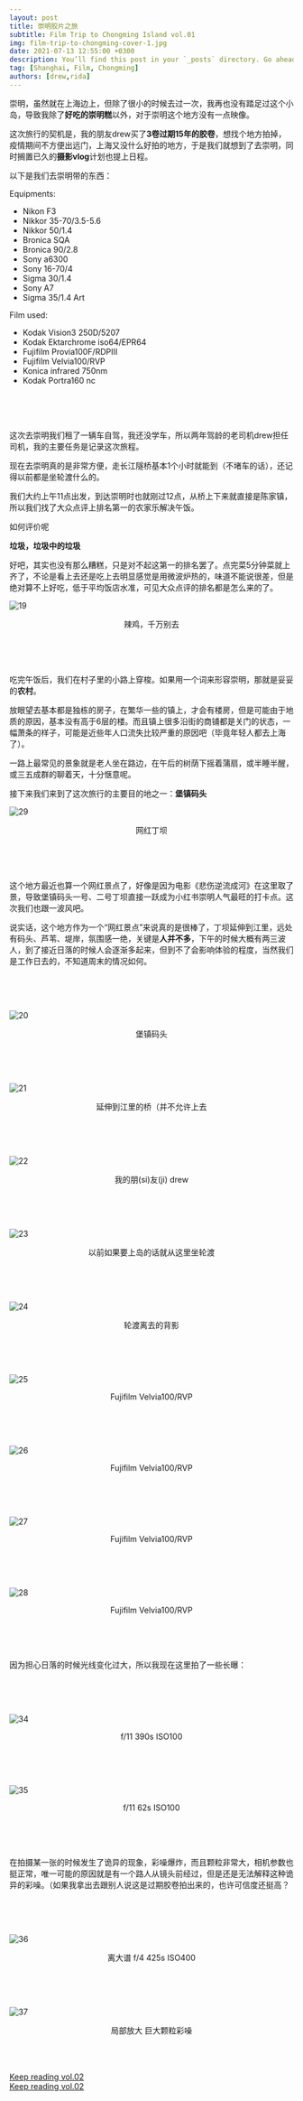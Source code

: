 ```yaml
---
layout: post
title: 崇明胶片之旅
subtitle: Film Trip to Chongming Island vol.01
img: film-trip-to-chongming-cover-1.jpg
date: 2021-07-13 12:55:00 +0300
description: You’ll find this post in your `_posts` directory. Go ahead and edit it and re-build the site to see your changes.
tag: [Shanghai, Film, Chongming]
authors: [drew,rida]
---
```


崇明，虽然就在上海边上，但除了很小的时候去过一次，我再也没有踏足过这个小岛，导致我除了**好吃的崇明糕**以外，对于崇明这个地方没有一点映像。

这次旅行的契机是，我的朋友drew买了**3卷过期15年的胶卷**，想找个地方拍掉，疫情期间不方便出远门，上海又没什么好拍的地方，于是我们就想到了去崇明，同时搁置已久的**摄影vlog**计划也提上日程。

以下是我们去崇明带的东西：

Equipments:

- Nikon F3
- Nikkor 35-70/3.5-5.6
- Nikkor 50/1.4
- Bronica SQA
- Bronica 90/2.8
- Sony a6300
- Sony 16-70/4
- Sigma 30/1.4
- Sony A7
- Sigma 35/1.4 Art

Film used:

- Kodak Vision3 250D/5207
- Kodak Ektarchrome iso64/EPR64
- Fujifilm Provia100F/RDPIII
- Fujifilm Velvia100/RVP
- Konica infrared 750nm
- Kodak Portra160 nc

<div style="height: 50px;"></div>

这次去崇明我们租了一辆车自驾，我还没学车，所以两年驾龄的老司机drew担任司机，我的主要任务是记录这次旅程。

现在去崇明真的是非常方便，走长江隧桥基本1个小时就能到（不堵车的话），还记得以前都是坐轮渡什么的。

我们大约上午11点出发，到达崇明时也就刚过12点，从桥上下来就直接是陈家镇，所以我们找了大众点评上排名第一的农家乐解决午饭。

如何评价呢

**垃圾，垃圾中的垃圾**

好吧，其实也没有那么糟糕，只是对不起这第一的排名罢了。点完菜5分钟菜就上齐了，不论是看上去还是吃上去明显感觉是用微波炉热的，味道不能说很差，但是绝对算不上好吃，低于平均饭店水准，可见大众点评的排名都是怎么来的了。

![19](/assets/img/film-trip-to-chongming-pic-1.png)
<p style="text-align: center;">
辣鸡，千万别去
</p>

<div style="height: 50px;"></div>

吃完午饭后，我们在村子里的小路上穿梭。如果用一个词来形容崇明，那就是妥妥的**农村**。

放眼望去基本都是独栋的房子，在繁华一些的镇上，才会有楼房，但是可能由于地质的原因，基本没有高于6层的楼。而且镇上很多沿街的商铺都是关门的状态，一幅萧条的样子，可能是近些年人口流失比较严重的原因吧（毕竟年轻人都去上海了）。

一路上最常见的景象就是老人坐在路边，在午后的树荫下摇着蒲扇，或半睡半醒，或三五成群的聊着天，十分惬意呢。

接下来我们来到了这次旅行的主要目的地之一：**堡镇码头**

![29](/assets/img/film-trip-to-chongming-drew-33.jpg)
<p style="text-align: center;">
网红丁坝
</p>

<div style="height: 50px;"></div>

这个地方最近也算一个网红景点了，好像是因为电影《悲伤逆流成河》在这里取了景，导致堡镇码头一号、二号丁坝直接一跃成为小红书崇明人气最旺的打卡点。这次我们也跟一波风吧。

说实话，这个地方作为一个“网红景点”来说真的是很棒了，丁坝延伸到江里，远处有码头、芦苇、堤岸，氛围感一绝，关键是**人并不多**，下午的时候大概有两三波人，到了接近日落的时候人会逐渐多起来，但到不了会影响体验的程度，当然我们是工作日去的，不知道周末的情况如何。

<div style="height: 50px;"></div>

![20](/assets/img/film-trip-to-chongming-rida-6.jpg)
<p style="text-align: center;">
堡镇码头
</p>

<div style="height: 50px;"></div>

![21](/assets/img/film-trip-to-chongming-rida-7.jpg)
<p style="text-align: center;">
延伸到江里的桥（并不允许上去
</p>

<div style="height: 50px;"></div>

![22](/assets/img/film-trip-to-chongming-rida-8.jpg)
<p style="text-align: center;">
我的朋(si)友(ji) drew
</p>

<div style="height: 50px;"></div>

![23](/assets/img/film-trip-to-chongming-rida-9.jpg)
<p style="text-align: center;">
以前如果要上岛的话就从这里坐轮渡
</p>

<div style="height: 50px;"></div>

![24](/assets/img/film-trip-to-chongming-drew-34.jpg)
<p style="text-align: center;">
轮渡离去的背影
</p>

<div style="height: 50px;"></div>

![25](/assets/img/film-trip-to-chongming-drew-29.jpg)
<p style="text-align: center;">
Fujifilm Velvia100/RVP
</p>

<div style="height: 50px;"></div>

![26](/assets/img/film-trip-to-chongming-drew-30.jpg)
<p style="text-align: center;">
Fujifilm Velvia100/RVP
</p>

<div style="height: 50px;"></div>

![27](/assets/img/film-trip-to-chongming-drew-31.jpg)
<p style="text-align: center;">
Fujifilm Velvia100/RVP
</p>

<div style="height: 50px;"></div>

![28](/assets/img/film-trip-to-chongming-drew-32.jpg)
<p style="text-align: center;">
Fujifilm Velvia100/RVP
</p>

<div style="height: 50px;"></div>

因为担心日落的时候光线变化过大，所以我现在这里拍了一些长曝：

<div style="height: 50px;"></div>

![34](/assets/img/film-trip-to-chongming-rida-1.jpg)
<p style="text-align: center;">
f/11 390s ISO100
</p>

<div style="height: 50px;"></div>

![35](/assets/img/film-trip-to-chongming-rida-2.jpg)
<p style="text-align: center;">
f/11 62s ISO100
</p>

<div style="height: 50px;"></div>

在拍摄某一张的时候发生了诡异的现象，彩噪爆炸，而且颗粒非常大，相机参数也挺正常，唯一可能的原因就是有一个路人从镜头前经过，但是还是无法解释这种诡异的彩噪。（如果我拿出去跟别人说这是过期胶卷拍出来的，也许可信度还挺高？

<div style="height: 50px;"></div>

![36](/assets/img/film-trip-to-chongming-rida-3.jpg)
<p style="text-align: center;">
离大谱 f/4 425s ISO400
</p>

<div style="height: 50px;"></div>

![37](/assets/img/film-trip-to-chongming-rida-3(1).jpg)
<p style="text-align: center;">
局部放大 巨大颗粒彩噪
</p>

<div style="height: 50px;"></div>

<div>
<a href="../film-trip-to-chongming-2" class="button_back back"><i class="fa fa-long-arrow-right" aria-hidden="true"></i> Keep reading vol.02</a>
</div>

<div>
<a href="../film-trip-to-chongming-2" class="button_next next"><i class="fa fa-long-arrow-right" aria-hidden="true"></i> Keep reading vol.02</a>
</div>